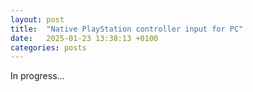 ```yaml
---
layout: post
title:  "Native PlayStation controller input for PC"
date:   2025-01-23 13:38:13 +0100
categories: posts
---
```


In progress...